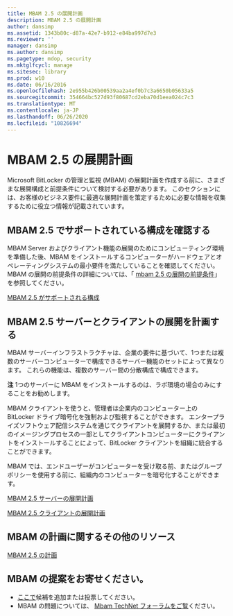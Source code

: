 ```yaml
---
title: MBAM 2.5 の展開計画
description: MBAM 2.5 の展開計画
author: dansimp
ms.assetid: 1343b80c-d87a-42e7-b912-e84ba997d7e3
ms.reviewer: ''
manager: dansimp
ms.author: dansimp
ms.pagetype: mdop, security
ms.mktglfcycl: manage
ms.sitesec: library
ms.prod: w10
ms.date: 06/16/2016
ms.openlocfilehash: 2e955b426b00539aa2a4ef0b7c3a6650b05633a5
ms.sourcegitcommit: 354664bc527d93f80687cd2eba70d1eea024c7c3
ms.translationtype: MT
ms.contentlocale: ja-JP
ms.lasthandoff: 06/26/2020
ms.locfileid: "10826694"
---
```

# MBAM 2.5 の展開計画


Microsoft BitLocker の管理と監視 (MBAM) の展開計画を作成する前に、さまざまな展開構成と前提条件について検討する必要があります。 このセクションには、お客様のビジネス要件に最適な展開計画を策定するために必要な情報を収集するために役立つ情報が記載されています。

## MBAM 2.5 でサポートされている構成を確認する


MBAM Server およびクライアント機能の展開のためにコンピューティング環境を準備した後、MBAM をインストールするコンピューターがハードウェアとオペレーティングシステムの最小要件を満たしていることを確認してください。 MBAM の展開の前提条件の詳細については、「 [mbam 2.5 の展開の前提条件](mbam-25-deployment-prerequisites.md)」を参照してください。

[MBAM 2.5 がサポートされる構成](mbam-25-supported-configurations.md)

## MBAM 2.5 サーバーとクライアントの展開を計画する


MBAM サーバーインフラストラクチャは、企業の要件に基づいて、1つまたは複数のサーバーコンピューターで構成できるサーバー機能のセットによって異なります。 これらの機能は、複数のサーバー間の分散構成で構成できます。

**注** 1つのサーバーに MBAM をインストールするのは、ラボ環境の場合のみにすることをお勧めします。

 

MBAM クライアントを使うと、管理者は企業内のコンピューター上の BitLocker ドライブ暗号化を強制および監視することができます。 エンタープライズソフトウェア配信システムを通じてクライアントを展開するか、または最初のイメージングプロセスの一部としてクライアントコンピューターにクライアントをインストールすることによって、BitLocker クライアントを組織に統合することができます。

MBAM では、エンドユーザーがコンピューターを受け取る前、またはグループポリシーを使用する前に、組織内のコンピューターを暗号化することができます。

[MBAM 2.5 サーバーの展開計画](planning-for-mbam-25-server-deployment.md)

[MBAM 2.5 クライアントの展開計画](planning-for-mbam-25-client-deployment.md)

## <a href="" id="other-resources-for-mbam-planning-"></a>MBAM の計画に関するその他のリソース


[MBAM 2.5 の計画](planning-for-mbam-25.md)

## MBAM の提案をお寄せください。
- [ここで](http://mbam.uservoice.com/forums/268571-microsoft-bitlocker-administration-and-monitoring)候補を追加または投票してください。 
- MBAM の問題については、 [Mbam TechNet フォーラムをご覧](https://social.technet.microsoft.com/Forums/home?forum=mdopmbam)ください。

 

 






